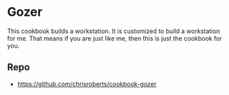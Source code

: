 # Gozer

This cookbook builds a workstation. It is customized to build a workstation for
me. That means if you are just like me, then this is just the cookbook for you.

## Repo

* https://github.com/chrisroberts/cookbook-gozer
